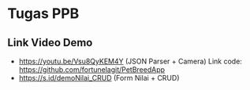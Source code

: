# Tugas PPB
## Link Video Demo
- https://youtu.be/Vsu8QyKEM4Y (JSON Parser + Camera)
Link code: https://github.com/fortunelagit/PetBreedApp
- https://s.id/demoNilai_CRUD (Form Nilai + CRUD)
